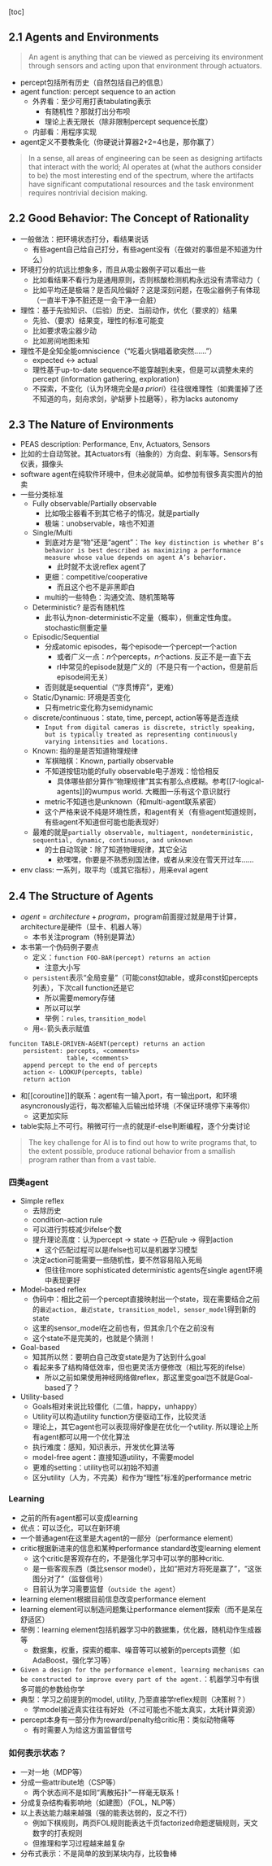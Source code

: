 [toc]
## 2.1 Agents and Environments
> An agent is anything that can be viewed as perceiving its environment through sensors and acting upon that environment through actuators.

- percept包括所有历史（自然包括自己的信息）
- agent function: percept sequence to an action
    - 外界看：至少可用打表tabulating表示
      - 有随机性？那就打出分布呗
      - 理论上表无限长（除非限制percept sequence长度）
    - 内部看：用程序实现
- agent定义不要教条化（你硬说计算器2+2=4也是，那你赢了）

> In a sense, all areas of engineering can be seen as designing artifacts that interact with the world; AI operates at (what the authors consider to be) the most interesting end of the spectrum, where the artifacts have significant computational resources and the task environment requires nontrivial decision making.

## 2.2 Good Behavior: The Concept of Rationality
- 一般做法：把环境状态打分，看结果说话
  - 有些agent自己给自己打分，有些agent没有（在做对的事但是不知道为什么）
- 环境打分的坑远比想象多，而且从吸尘器例子可以看出一些
  - 比如看结果不看行为是通用原则，否则核酸检测机构永远没有清零动力（
  - 比如平均还是极端？是否风险偏好？这是深刻问题，在吸尘器例子有体现（一直半干净不脏还是一会干净一会脏）
- 理性：基于先验知识、（后验）历史、当前动作，优化（要求的）结果
  - 先验、（要求）结果变，理性的标准可能变
  - 比如要求吸尘器少动
  - 比如房间地图未知
- 理性不是全知全能omniscience（“吃着火锅唱着歌突然……”）
  - expected <-> actual
  - 理性基于up-to-date sequence不能穿越到未来，但是可以调整未来的percept (information gathering, exploration)
  - 不探索，不变化（认为环境完全是*a priori*）往往很难理性（如粪蛋掉了还不知道的鸟，刻舟求剑，驴胡萝卜拉磨等），称为lacks autonomy
## 2.3 The Nature of Environments
- PEAS description: Performance, Env, Actuators, Sensors
- 比如的士自动驾驶。其Actuators有（抽象的）方向盘、刹车等。Sensors有仪表，摄像头
- software agent在纯软件环境中，但未必就简单。如参加有很多真实图片的拍卖
- 一些分类标准
  - Fully observable/Partially observable
    - 比如吸尘器看不到其它格子的情况，就是partially
    - 极端：unobservable，啥也不知道
  - Single/Multi
    - 到底对方是“物”还是“agent”：`The key distinction is whether B’s behavior is best described as maximizing a performance measure whose value depends on agent A’s behavior.`
      - 此时就不太说reflex agent了
    - 更细：competitive/cooperative
      - 而且这个也不是非黑即白
    - multi的一些特色：沟通交流、随机策略等
  - Deterministic? 是否有随机性
    - 此书认为non-deterministic不定量（概率），侧重定性角度。stochastic侧重定量
  - Episodic/Sequential
    - 分成atomic episodes，每个episode一个percept一个action
      - 或者广义一点：$n$个percepts，$n$个actions. 反正不是一直下去
      - rl中常见的episode就是广义的（不是只有一个action，但是前后episode间无关）
    - 否则就是sequential（“序贯博弈”，更难）
  - Static/Dynamic: 环境是否变化
    - 只有metric变化称为semidynamic
  - discrete/continuous：state, time, percept, action等等是否连续
    - `Input from digital cameras is discrete, strictly speaking, but is typically treated as representing continuously varying intensities and locations.`
  - Known: 指的是是否知道物理规律
    - 军棋暗棋：Known, partially observable
    - 不知道按钮功能的fully observable电子游戏：恰恰相反
      - 具体哪些部分算作“物理规律”其实有那么点模糊。参考[[7-logical-agents]]的wumpus world. 大概图一乐有这个意识就行
    - metric不知道也是unknown（和multi-agent联系紧密）
    - 这个严格来说不纯是环境性质，和agent有关（有些agent知道规则，有些agent不知道但可能也能表现好）
  - 最难的就是`partially observable, multiagent, nondeterministic, sequential, dynamic, continuous, and unknown`
    - 的士自动驾驶：除了知道物理规律，其它全沾
      - 欸嘿嘿，你要是不熟悉别国法律，或者从来没在雪天开过车……
- env class: 一系列，取平均（或其它指标），用来eval agent
## 2.4 The Structure of Agents
- $agent = architecture+program$，program前面提过就是用于计算，architecture是硬件（显卡、机器人等）
  - 本书关注program（特别是算法）
- 本书第一个伪码例子要点
  - 定义：`function FOO-BAR(percept) returns an action`
    - 注意大小写
  - `persistent`表示“全局变量”（可能const如table，或非const如percepts列表），下次call function还是它
    - 所以需要memory存储
    - 所以可以学
    - 举例：`rules`, `transition_model`
  - 用`<-`箭头表示赋值
```text
funciton TABLE-DRIVEN-AGENT(percept) returns an action
    persistent: percepts, <comments>
                table, <comments>
    append percept to the end of percepts
    action <- LOOKUP(percepts, table)
    return action
```
- 和[[coroutine]]的联系：agent有一输入port，有一输出port，和环境asyncronously运行，每次都输入后输出给环境（不保证环境停下来等你）
  - 这更加实际
- table实际上不可行。稍微可行一点的就是if-else判断编程，逐个分类讨论
> The key challenge for AI is to find out how to write programs that, to the extent possible, produce rational behavior from a smallish program rather than from a vast table.

### 四类agent
- Simple reflex
  - 去除历史
  - condition-action rule
  - 可以进行剪枝减少ifelse个数
  - 提升理论高度：认为percept -> state -> 匹配rule -> 得到action
    - 这个匹配过程可以是ifelse也可以是机器学习模型
  - 决定action可能需要一些随机性，要不然容易陷入死局
    - 但往往more sophisticated deterministic agents在single agent环境中表现更好
- Model-based reflex
  - 伪码中：相比之前一个percept直接映射出一个state，现在需要结合之前的`最近action, 最近state, transition_model, sensor_model`得到新的state
  - 这里的sensor_model在之前也有，但其余几个在之前没有
  - 这个state不是完美的，也就是个猜测！
- Goal-based
  - 知其所以然：要明白自己改变state是为了达到什么goal
  - 看起来多了结构降低效率，但也更灵活方便修改（相比写死的ifelse）
    - 所以之前如果使用神经网络做reflex，那这里变goal岂不就是Goal-based了？
- Utility-based
  - Goals相对来说比较僵化（二值，happy，unhappy）
  - Utility可以构造utility function方便驱动工作，比较灵活
  - 理论上，其它agent也可以表现得好像是在优化一个utility. 所以理论上所有agent都可以用一个优化算法
  - 执行难度：感知，知识表示，开发优化算法等
  - model-free agent：直接知道utility，不需要model
  - 更难的setting：utility也可以初始不知道
  - 区分utility（人为，不完美）和作为“理性”标准的performance metric
### Learning
- 之前的所有agent都可以变成learning
- 优点：可以泛化，可以在新环境
- 一个普通agent在这里是大agent的一部分（performance element）
- critic根据新进来的信息和某种performance standard改变learning element
  - 这个critic是客观存在的，不是强化学习中可以学的那种critic.
  - 是一些客观东西（类比sensor model），比如“把对方将死是赢了”，“这张图分对了”（监督信号）
  - 目前认为学习需要监督（`outside the agent`）
- learning element根据目前信息改变performance element
- learning element可以制造问题集让performance element探索（而不是呆在舒适区）
- 举例：learning element包括机器学习中的数据集，优化器，随机动作生成器等
  - 数据集，权重，探索的概率、噪音等可以被新的percepts调整（如AdaBoost，强化学习等）
- `Given a design for the performance element, learning mechanisms can be constructed to improve every part of the agent.`：机器学习中有很多可能的参数给你学
- 典型：学习之前提到的model, utility, 乃至直接学reflex规则（决策树？）
  - 学model接近真实往往有好处（不过可能也不能太真实，太耗计算资源）
- percept本身有一部分作为reward/penalty给critic用：类似动物痛等
  - 有时需要人为给这方面监督信号
### 如何表示状态？
- 一对一地（MDP等）
- 分成一些attribute地（CSP等）
  - 两个状态间不是如同“离散拓扑”一样毫无联系！
- 分成复杂结构看影响地（如建图）（FOL，NLP等）
- 以上表达能力越来越强（强的能表达弱的，反之不行）
  - 例如下棋规则，两页FOL规则能表达千页factorized命题逻辑规则，天文数字的打表规则
  - 但推理和学习过程越来越复杂
- 分布式表示：不是简单的放到某块内存，比较鲁棒